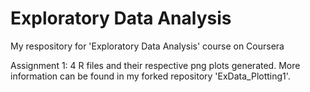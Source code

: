 # Exploratory Data Analysis
My respository for 'Exploratory Data Analysis' course on Coursera

Assignment 1: 4 R files and their respective png plots generated. More information can be found in my forked repository 'ExData_Plotting1'.
